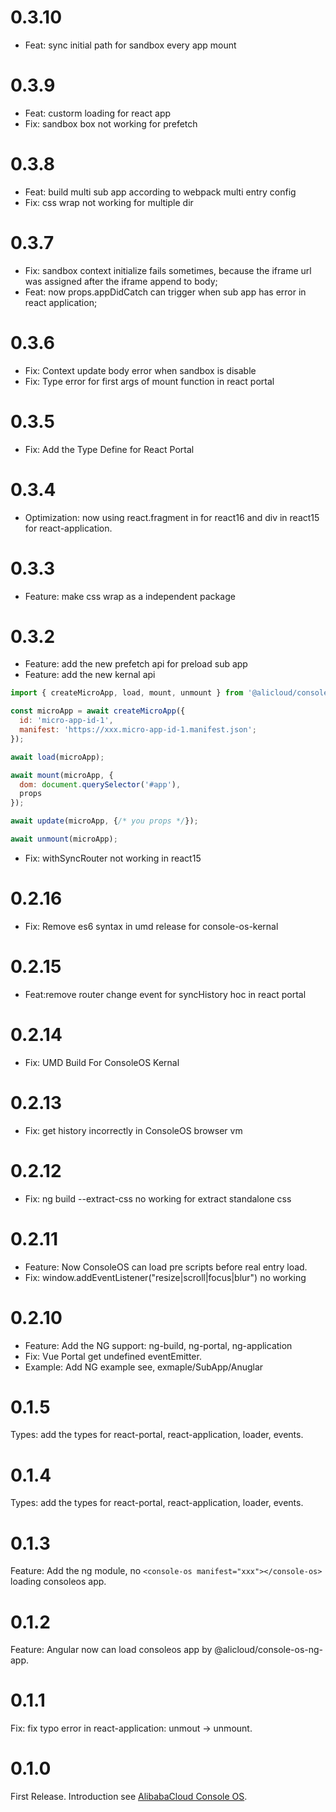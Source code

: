 # 0.3.10
* Feat: sync initial path for sandbox every app mount

# 0.3.9
* Feat: custorm loading for react app
* Fix: sandbox box not working for prefetch

# 0.3.8
* Feat: build multi sub app according to webpack multi entry config
* Fix: css wrap not working for multiple dir

# 0.3.7
* Fix: sandbox context initialize fails sometimes, because the iframe url was assigned after the iframe append to body;
* Feat: now props.appDidCatch can trigger when sub app has error in react application;

# 0.3.6
* Fix: Context update body error when sandbox is disable
* Fix: Type error for first args of mount function in react portal

# 0.3.5
* Fix: Add the Type Define for React Portal


# 0.3.4
* Optimization: now using react.fragment in for react16 and div in react15 for react-application.

# 0.3.3
* Feature: make css wrap as a independent package

# 0.3.2
* Feature: add the new prefetch api for preload sub app
* Feature: add the new kernal api
``` javascript
import { createMicroApp, load, mount, unmount } from '@alicloud/console-os-kernal';

const microApp = await createMicroApp({
  id: 'micro-app-id-1',
  manifest: 'https://xxx.micro-app-id-1.manifest.json';
});

await load(microApp);

await mount(microApp, {
  dom: document.querySelector('#app'),
  props
});

await update(microApp, {/* you props */});

await unmount(microApp);
```
* Fix: withSyncRouter not working in react15

# 0.2.16
* Fix: Remove es6 syntax in umd release for console-os-kernal

# 0.2.15
* Feat:remove router change event for syncHistory hoc in react portal

# 0.2.14
* Fix: UMD Build For ConsoleOS Kernal

# 0.2.13
* Fix: get history incorrectly in ConsoleOS browser vm

# 0.2.12
* Fix: ng build --extract-css no working for extract standalone css

# 0.2.11
* Feature: Now ConsoleOS can load pre scripts before real entry load.
* Fix: window.addEventListener("resize|scroll|focus|blur") no working

# 0.2.10
* Feature: Add the NG support: ng-build, ng-portal, ng-application
* Fix: Vue Portal get undefined eventEmitter.
* Example: Add NG example see, exmaple/SubApp/Anuglar

# 0.1.5
Types: add the types for react-portal, react-application, loader, events.

# 0.1.4
Types: add the types for react-portal, react-application, loader, events.

# 0.1.3
Feature: Add the ng module, no ```<console-os manifest="xxx"></console-os>``` loading consoleos app.

# 0.1.2
Feature: Angular now can load consoleos app by @alicloud/console-os-ng-app.

# 0.1.1
Fix: fix typo error in react-application: unmout -> unmount.

# 0.1.0
First Release. Introduction see [AlibabaCloud Console OS](https://aliyun.github.io/console-os).
